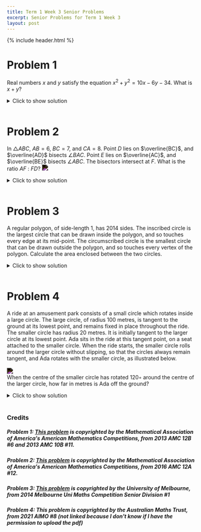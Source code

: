 ```yaml
---
title: Term 1 Week 3 Senior Problems
excerpt: Senior Problems for Term 1 Week 3
layout: post
---
```

{% include header.html %}

# Problem 1
Real numbers $x$ and $y$ satisfy the equation $x^2+y^2=10x-6y-34$. What is $x+y$?

<details>
<summary>Click to show solution</summary>
<h2>Solution 1</h2>
If we move every term dependent on $x$ or $y$ to the LHS, we get $x^2 - 10x + y^2 + 6y = -34$. Adding $34$ to both sides, we have $x^2 - 10x + y^2 + 6y + 34 = 0$. We can split the $34$ into $25$ and $9$ to get $(x - 5)^2 + (y + 3)^2 = 0$. Notice this is a circle with radius $0$, which only contains one point. So, the only point is $(5, -3)$, so the sum is $5 + (-3) = 2$.
<br>

<h2>Solution 2</h2>
If we move every term including $x$ or $y$ to the LHS, we get \[x^2 - 10x + y^2 + 6y = -34.\] We can complete the square to find that this equation becomes \[(x - 5)^2 + (y + 3)^2 = 0.\] Since the square of any real number is non-negative, we know that the sum is greater than or equal to $0$. Equality holds when the value inside the parentheses is equal to $0$. We find that \[(x,y) = (5,-3)\] and the sum we are looking for is \[5+(-3)=2\]
<br>

<h2>Video Solutions</h2>
The first one's better imo <br>
<a href="https://youtu.be/ba6w1OhXqOQ?t=1810">https://youtu.be/ba6w1OhXqOQ?t=1810</a> <br>
<a href="https://youtu.be/a-3CAo4CoWc">https://youtu.be/a-3CAo4CoWc</a>
</details>
<br>

# Problem 2
In $\triangle ABC$, $AB = 6$, $BC = 7$, and $CA = 8$. Point $D$ lies on $\overline{BC}$, and $\overline{AD}$ bisects $\angle BAC$. Point $E$ lies on $\overline{AC}$, and $\overline{BE}$ bisects $\angle ABC$. The bisectors intersect at $F$. What is the ratio $AF$ : $FD$?
<img src="https://latex.artofproblemsolving.com/5/0/b/50b0f8f69ee6677a5d5e89b5d864839232ff3faa.png" style="filter: invert(100%);">

<details>
<summary>Click to show solution</summary>
<h2>Solution 1</h2>
By the angle bisector theorem, $\frac{AB}{AE} = \frac{CB}{CE}$ <br>

$\frac{6}{AE} = \frac{7}{8 - AE}$ so $AE = \frac{48}{13}$ <br>

Similarly, $CD = 4$. <br> <br>

There are two ways to solve from here. <br>

<h3>First way:</h3>

Note that $DB = 7 - 4 = 3.$ By the angle bisector theorem on $\triangle ADB,$ $\frac{AF}{FD} = \frac{AB}{DB} = \frac{6}{3}.$ Thus the answer is $2 : 1$ <br>

<h3>Second way:</h3>

Now, we use mass points. Assign point $C$ a mass of $1$. <br>

$mC \cdot CD = mB \cdot DB$ , so $mB = \frac{4}{3}$ <br>

Similarly, $A$ will have a mass of $\frac{7}{6}$ <br>

$mD = mC + mB = 1 + \frac{4}{3} = \frac{7}{3}$ <br>

So $\frac{AF}{FD} = \frac{mD}{mA} = 2 : 1$ <br>
<br>

<h2>Solution 2</h2>
Denote $[\triangle{ABC}]$ as the area of triangle ABC and let $r$ be the inradius. Also, as above, use the angle bisector theorem to find that $BD = 3$. There are two ways to continue from here: <br><br>

$1.$ Note that $F$ is the incenter. Then, $\frac{AF}{FD} = \frac{[\triangle{AFB}]}{[\triangle{BFD}]} = \frac{AB * \frac{r}{2}}{BD * \frac{r}{2}} = \frac{AB}{BD} = 2 : 1$ <br> <br>

$2.$ Apply the angle bisector theorem on $\triangle{ABD}$ to get $\frac{AF}{FD} = \frac{AB}{BD} = \frac{6}{3} = 2 : 1$ <br>
<br>

<h2>Solution 3</h2>
Draw the third angle bisector, and denote the point where this bisector intersects $AB$ as $P$. Using angle bisector theorem, we see $AE=48/13 , EC=56/13, AP=16/5, PB=14/5$. Applying Van Aubel's Theorem, $AF/FD=(48/13)/(56/13) + (16/5)/(14/5)=(6/7)+(8/7)=14/7=2/1$, and so the answer is $2 : 1$.
<br><br>

<h2>Solution 4</h2>
One only needs the angle bisector theorem to solve this question.

The question asks for $AF:FD = \frac{AF}{FD}$. Apply the angle bisector theorem to $\triangle ABD$ to get \[\frac{AF}{FD} = \frac{AB}{BD}.\]

$AB = 6$ is given. To find $BD$, apply the angle bisector theorem to $\triangle BAC$ to get \[\frac{BD}{DC} = \frac{BA}{AC} = \frac{6}{8} = \frac{3}{4}.\]

Since \[BD + DC = BC = 7,\] it is immediately obvious that $BD = 3$, $DC = 4$ satisfies both equations.

Thus, \[AF:FD = AB:BD = 6:3 = 2 : 1.\]
<br>

</details>
<br>

# Problem 3
A regular polygon, of side-length 1, has 2014 sides. The inscribed circle is the largest circle that can be drawn inside the polygon, and so touches every edge at its mid-point. The circumscribed circle is the smallest circle that can be drawn outside the polygon, and so touches every vertex of the polygon. Calculate the area enclosed between the two circles.
<details>
<summary>Click to show solution</summary>
<h2>Solution</h2>
<img src="{{ site.baseurl }}/static/circleintrianglesol.png" style="filter: invert(100%);">
<br>
</details>
<br>

# Problem 4
A ride at an amusement park consists of a small circle which rotates inside a large circle. The large circle, of radius 100 metres, is tangent to the ground at its lowest point, and remains fixed in place throughout the ride. The smaller circle has radius 20 metres. It is initially tangent to the larger circle at its lowest point. Ada sits in the ride at this tangent point, on a seat attached to the smaller circle. When the ride starts, the smaller circle rolls around the larger circle without slipping, so that the circles always remain tangent, and Ada rotates with the smaller circle, as illustrated below.
<br><br><img src="{{ site.baseurl }}/static/hsadjhghdsaj.png" style="filter: invert(100%);"><br>
When the centre of the smaller circle has rotated 120◦ around the centre of the larger circle, how far in metres is Ada off the ground?
<details>
<summary>Click to show solution</summary>
<h2>Solution 1</h2>
Ada's final and initial positions are shown below. The centre of the larger circle is denoted $O$; the final position of the centre of smaller circle is denoted $C$; Ada's final position is denoted $E$. We drop a vertical line from $E$, denoting the point at the same height as $C$ by $D$. Similarly, we drop a vertical line from $C$, denoting the point at the same height as $O$ by $B$. <br><br>

<br><br><img src="{{ site.baseurl }}/static/hjjhasgdjkhjgsa.png" style="filter: invert(100%);"><br>

The arc traversed on the larger circle has length $100 \times \frac{2 \pi}{3}=\frac{200 \pi}{3}$. The circumference of the smaller circle is $40 \pi$. Since the smaller circle rotates without slipping, Ada's seat has rotated about the smaller circle's centre, and relative to the point of tangency of the two circles, through an angle of $360 \times \frac{200 \pi}{3} / 40 \pi=120 \times 5=600^{\circ}$. As $600=360+240$, this is one full revolution, plus a further $240^{\circ}$. Hence Ada's final position is $240^{\circ}$ clockwise from the point of tangency of the two circles, as shown. <br><br>
Ada's height off the ground is $A O+B C+D E$. Now $A O$ is the radius of the larger circle, which is $100 \mathrm{~m}$. Since $\angle B O C=120-90=30^{\circ}$, triangle $B O C$ has angles $30^{\circ}, 60^{\circ}, 90^{\circ}$. Its hypotenuse $O C$ is the difference between the radii of the circles, hence $100-20=80$. So, noting that $B O C$ is half an equilateral triangle of side length 80 , we observe $B C=40 \mathrm{~m}$. <br><br>
Since $O B$ and $C D$ are parallel, $\angle D C O=\angle C O B=30^{\circ}$. So $\angle D C E=240-30-180=30^{\circ}$. Thus triangle $C D E$ has angles $30^{\circ}, 60^{\circ}, 90^{\circ}$ and its hypotenuse is the radius of the smaller circle, 20. Again, recognising half an equilateral triangle, we obtain $D E=C E / 2=10$. <br><br>
Thus Ada's height off the ground, in metres, is $A O+B C+D E=100+40+10=\mathbf{1 5 0}$.
<br><br>

<h2>Solution 2</h2>
Ada's final and initial positions are shown below. The centre of the larger circle is denoted $O$; the final position of the centre of smaller circle is denoted $C$; Ada's final position is denoted $E$; the point of tangency of the two circles is denoted $T$. In $\triangle O S T, O S$ is horizontal and $S T$ is vertical. So $\angle S O T=120-90=30^{\circ}$. <br><br>

<img src="{{ site.baseurl }}/static/jknsmbgh.png" style="filter: invert(100%);"><br>

The arc traversed on the larger circle has length $100 \times \frac{2 \pi}{3}=\frac{200 \pi}{3}$. The circumference of the smaller circle is $40 \pi$. Since the smaller circle rotates without slipping, Ada's seat has rotated about the smaller circle's centre, and relative to the point of tangency of the two circles, through an angle of $360 \times \frac{200 \pi}{3} / 40 \pi=120 \times 5=600^{\circ}$. As $600=360+240$, this is one full revolution, plus a further $240^{\circ}$. Hence Ada's final position is $240^{\circ}$ clockwise from $T$, as shown. <br><br>

Since $C T$ is at $30^{\circ}$ to the horizontal, the angle at which $E C$ is above the horizontal is $240-180-30=30^{\circ}$. So $E$ and $T$ are at the same height above the ground. <br><br>

Since $\triangle O S T$ has angles $30^{\circ}, 90^{\circ}, 60^{\circ}$, it is half an equilateral triangle with side length 100 , hence $S T=O T / 2=50 \mathrm{~m}$. So Ada's height above the ground, in metres, is $T S+O A=50+100=\mathbf{1 5 0}$. <br><br>

<h3>Comment</h3>
The curve that Ada follows is called a hypocycloid. Students who know some trigonometry might know the parametric equations for a hypocycloid. <br><br>

Let $R$ be the radius of the large circle and $r$ the radius of the small circle. Place the centre of the large circle at the origin of Cartesian axes and start Ada at $(R, 0)$. Let $\theta$ be the angle from the positive $x$-axis to the line through the centres of both circles. Then the Cartesian coordinates for Ada are: <br><br>
$$
\begin{aligned}
&x=(R-r) \cos \theta+r \cos \left(\frac{R-r}{r} \theta\right) \\
&y=(R-r) \sin \theta-r \sin \left(\frac{R-r}{r} \theta\right)
\end{aligned}
$$
<br> In the present problem, we have $R=100, r=20$, and we want the $x$-coordinate when $\theta=120^{\circ}$. So $x=80 \cos 120+20 \cos (4 \times 120)=80 \cos 120+20 \cos 120=100 \cos 120=-50$. Hence the required height for Ada is $100+50=150$.
<br>
</details>
<br>

### Credits
##### Problem 1: [This problem](https://artofproblemsolving.com/wiki/index.php/2013_AMC_12B_Problems/Problem_6) is copyrighted by the Mathematical Association of America's American Mathematics Competitions, from 2013 AMC 12B #6 and 2013 AMC 10B #11.
##### Problem 2: [This problem](https://artofproblemsolving.com/wiki/index.php/2016_AMC_12A_Problems/Problem_12) is copyrighted by the Mathematical Association of America's American Mathematics Competitions, from 2016 AMC 12A #12.
##### Problem 3: [This problem](https://mathscomp.ms.unimelb.edu.au/documents/181/2014SP.pdf) is copyrighted by the University of Melbourne, from 2014 Melbourne Uni Maths Competition Senior Division #1
##### Problem 4: This problem is copyrighted by the Australian Maths Trust, from 2021 AIMO #8 (not linked because I don't know if I have the permission to upload the pdf)